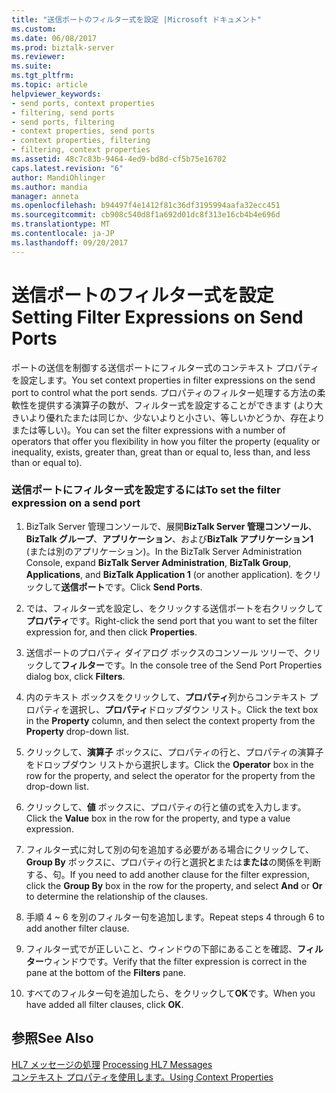 ```yaml
---
title: "送信ポートのフィルター式を設定 |Microsoft ドキュメント"
ms.custom: 
ms.date: 06/08/2017
ms.prod: biztalk-server
ms.reviewer: 
ms.suite: 
ms.tgt_pltfrm: 
ms.topic: article
helpviewer_keywords:
- send ports, context properties
- filtering, send ports
- send ports, filtering
- context properties, send ports
- context properties, filtering
- filtering, context properties
ms.assetid: 48c7c83b-9464-4ed9-bd8d-cf5b75e16702
caps.latest.revision: "6"
author: MandiOhlinger
ms.author: mandia
manager: anneta
ms.openlocfilehash: b94497f4e1412f81c36df3195994aafa32ecc451
ms.sourcegitcommit: cb908c540d8f1a692d01dc8f313e16cb4b4e696d
ms.translationtype: MT
ms.contentlocale: ja-JP
ms.lasthandoff: 09/20/2017
---
```

# <a name="setting-filter-expressions-on-send-ports"></a><span data-ttu-id="c2aa2-102">送信ポートのフィルター式を設定</span><span class="sxs-lookup"><span data-stu-id="c2aa2-102">Setting Filter Expressions on Send Ports</span></span>
<span data-ttu-id="c2aa2-103">ポートの送信を制御する送信ポートにフィルター式のコンテキスト プロパティを設定します。</span><span class="sxs-lookup"><span data-stu-id="c2aa2-103">You set context properties in filter expressions on the send port to control what the port sends.</span></span> <span data-ttu-id="c2aa2-104">プロパティのフィルター処理する方法の柔軟性を提供する演算子の数が、フィルター式を設定することができます (より大きいより優れたまたは同じか、少ないよりと小さい、等しいかどうか、存在よりまたは等しい)。</span><span class="sxs-lookup"><span data-stu-id="c2aa2-104">You can set the filter expressions with a number of operators that offer you flexibility in how you filter the property (equality or inequality, exists, greater than, great than or equal to, less than, and less than or equal to).</span></span>  
  
### <a name="to-set-the-filter-expression-on-a-send-port"></a><span data-ttu-id="c2aa2-105">送信ポートにフィルター式を設定するには</span><span class="sxs-lookup"><span data-stu-id="c2aa2-105">To set the filter expression on a send port</span></span>  
  
1.  <span data-ttu-id="c2aa2-106">BizTalk Server 管理コンソールで、展開**BizTalk Server 管理コンソール**、 **BizTalk グループ**、**アプリケーション**、および**BizTalk アプリケーション1** (または別のアプリケーション)。</span><span class="sxs-lookup"><span data-stu-id="c2aa2-106">In the BizTalk Server Administration Console, expand **BizTalk Server Administration**, **BizTalk Group**, **Applications**, and **BizTalk Application 1** (or another application).</span></span> <span data-ttu-id="c2aa2-107">をクリックして**送信ポート**です。</span><span class="sxs-lookup"><span data-stu-id="c2aa2-107">Click **Send Ports**.</span></span>  
  
2.  <span data-ttu-id="c2aa2-108">では、フィルター式を設定し、をクリックする送信ポートを右クリックして**プロパティ**です。</span><span class="sxs-lookup"><span data-stu-id="c2aa2-108">Right-click the send port that you want to set the filter expression for, and then click **Properties**.</span></span>  
  
3.  <span data-ttu-id="c2aa2-109">送信ポートのプロパティ ダイアログ ボックスのコンソール ツリーで、クリックして**フィルター**です。</span><span class="sxs-lookup"><span data-stu-id="c2aa2-109">In the console tree of the Send Port Properties dialog box, click **Filters**.</span></span>  
  
4.  <span data-ttu-id="c2aa2-110">内のテキスト ボックスをクリックして、**プロパティ**列からコンテキスト プロパティを選択し、**プロパティ**ドロップダウン リスト。</span><span class="sxs-lookup"><span data-stu-id="c2aa2-110">Click the text box in the **Property** column, and then select the context property from the **Property** drop-down list.</span></span>  
  
5.  <span data-ttu-id="c2aa2-111">クリックして、**演算子** ボックスに、プロパティの行と、プロパティの演算子をドロップダウン リストから選択します。</span><span class="sxs-lookup"><span data-stu-id="c2aa2-111">Click the **Operator** box in the row for the property, and select the operator for the property from the drop-down list.</span></span>  
  
6.  <span data-ttu-id="c2aa2-112">クリックして、**値** ボックスに、プロパティの行と値の式を入力します。</span><span class="sxs-lookup"><span data-stu-id="c2aa2-112">Click the **Value** box in the row for the property, and type a value expression.</span></span>  
  
7.  <span data-ttu-id="c2aa2-113">フィルター式に対して別の句を追加する必要がある場合にクリックして、 **Group By**  ボックスに、プロパティの行と選択**と**または**または**の関係を判断する、句。</span><span class="sxs-lookup"><span data-stu-id="c2aa2-113">If you need to add another  clause for the filter expression, click the **Group By** box in the row for the property, and select **And** or **Or** to determine the relationship of the clauses.</span></span>  
  
8.  <span data-ttu-id="c2aa2-114">手順 4 ~ 6 を別のフィルター句を追加します。</span><span class="sxs-lookup"><span data-stu-id="c2aa2-114">Repeat steps 4 through 6 to add another filter clause.</span></span>  
  
9. <span data-ttu-id="c2aa2-115">フィルター式でが正しいこと、ウィンドウの下部にあることを確認、**フィルター**ウィンドウです。</span><span class="sxs-lookup"><span data-stu-id="c2aa2-115">Verify that the filter expression is correct in the pane at the bottom of the **Filters** pane.</span></span>  
  
10. <span data-ttu-id="c2aa2-116">すべてのフィルター句を追加したら、をクリックして**OK**です。</span><span class="sxs-lookup"><span data-stu-id="c2aa2-116">When you have added all filter clauses, click **OK**.</span></span>  
  
## <a name="see-also"></a><span data-ttu-id="c2aa2-117">参照</span><span class="sxs-lookup"><span data-stu-id="c2aa2-117">See Also</span></span>  
 <span data-ttu-id="c2aa2-118">[HL7 メッセージの処理](../../adapters-and-accelerators/accelerator-hl7/processing-hl7-messages.md) </span><span class="sxs-lookup"><span data-stu-id="c2aa2-118">[Processing HL7 Messages](../../adapters-and-accelerators/accelerator-hl7/processing-hl7-messages.md) </span></span>  
 [<span data-ttu-id="c2aa2-119">コンテキスト プロパティを使用します。</span><span class="sxs-lookup"><span data-stu-id="c2aa2-119">Using Context Properties</span></span>](../../adapters-and-accelerators/accelerator-hl7/using-context-properties.md)